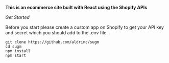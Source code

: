 **This is an ecommerce site built with React using the Shopify APIs**

*Get Started*

Before you start please create a custom app on Shopify to get your API key and secret which you should add to the .env file.

```
git clone https://github.com/aldrinc/sugm
cd sugm
npm install
npm start
```
